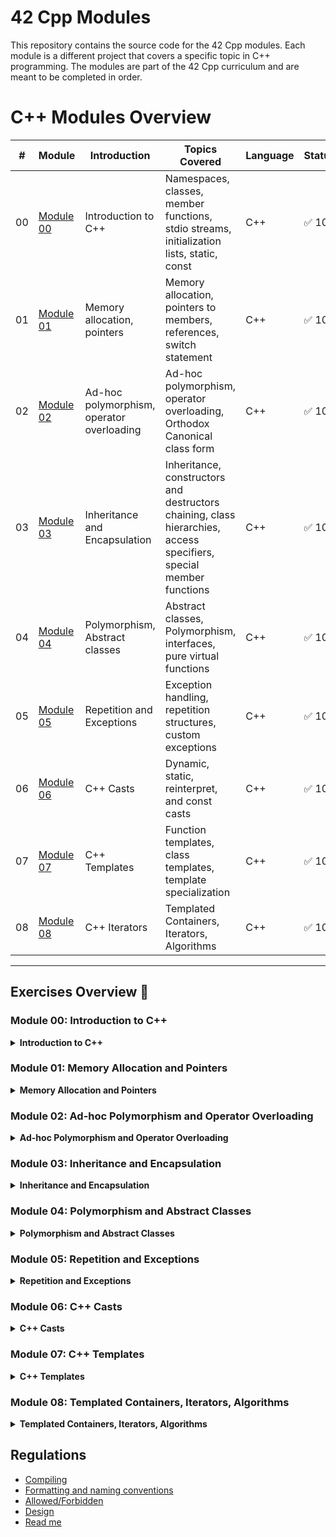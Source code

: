 # 42 Cpp Modules

This repository contains the source code for the 42 Cpp modules. Each module is a different project that covers a specific topic in C++ programming. The modules are part of the 42 Cpp curriculum and are meant to be completed in order.

# C++ Modules Overview

| #   | Module                                 | Introduction          | Topics Covered                                                                 | Language | Status | Comments                              |
|-----|----------------------------------------|-----------------------|-------------------------------------------------------------------------------|----------|--------|---------------------------------------|
| 00  | [Module 00](cpp00/)                    | Introduction to C++   | Namespaces, classes, member functions, stdio streams, initialization lists, static, const | C++      | ✅ 100  | Basic C++ concepts                    |
| 01  | [Module 01](cpp01/)                    | Memory allocation, pointers | Memory allocation, pointers to members, references, switch statement         | C++      | ✅ 100  | Intermediate concepts                 |
| 02  | [Module 02](cpp02/)                    | Ad-hoc polymorphism, operator overloading | Ad-hoc polymorphism, operator overloading, Orthodox Canonical class form     | C++      | ✅ 100   | Advanced concepts                     |
| 03  | [Module 03](cpp03/)                    | Inheritance and Encapsulation | Inheritance, constructors and destructors chaining, class hierarchies, access specifiers, special member functions | C++      | ✅ 100   | Inheritance and encapsulation concepts|
| 04  | [Module 04](cpp04/)                    | Polymorphism, Abstract classes | Abstract classes, Polymorphism, interfaces, pure virtual functions            | C++      | ✅ 100   | Polymorphism and abstract classes     |
| 05  | [Module 05](cpp05/)                    | Repetition and Exceptions | Exception handling, repetition structures, custom exceptions                  | C++      | ✅ 100   | Exception handling and repetitions    |
| 06  | [Module 06](cpp06/)                    | C++ Casts              | Dynamic, static, reinterpret, and const casts                                 | C++      | ✅ 100   | Casting types in C++                  |
| 07  | [Module 07](cpp07/)                    | C++ Templates          | Function templates, class templates, template specialization                  | C++      | ✅ 100   | Templates and generic programming     |
| 08  | [Module 08](cpp08/)                    | C++ Iterators          | Templated Containers, Iterators, Algorithms                  | C++      | ✅ 100   | Advanced use of templates and algorithms     |

---

## Exercises Overview 📝

### Module 00: Introduction to C++
<details>
<summary><strong>Introduction to C++</strong></summary>

| Exercise                                         | Objectives                                                                 |
|--------------------------------------------------|----------------------------------------------------------------------------|
| **[Exercise 00: Megaphone](cpp00/ex00/)**        | Implement a simple program to repeat input in uppercase                    |
| **[Exercise 01: My Awesome PhoneBook](cpp00/ex01/)** | Create a simple phonebook using classes and object-oriented programming      |
| **[Exercise 02: The Job Of Your Dreams](cpp00/ex02/)** | Recreate a lost file for a banking application                              |

</details>

### Module 01: Memory Allocation and Pointers
<details>
<summary><strong>Memory Allocation and Pointers</strong></summary>

| Exercise                                         | Objectives                                                                 |
|--------------------------------------------------|----------------------------------------------------------------------------|
| **[Exercise 00: BraiiiiiiinnnzzzZ](cpp01/ex00/)**| Introduction to memory allocation and class implementation                 |
| **[Exercise 01: Moar brainz!](cpp01/ex01/)**     | More practice with memory allocation and pointers                          |
| **[Exercise 02: HI THIS IS BRAIN](cpp01/ex02/)** | Advanced memory management techniques                                      |
| **[Exercise 03: Unnecessary violence](cpp01/ex03/)**| Implementing classes with complex behaviors                              |
| **[Exercise 04: Sed is for losers](cpp01/ex04/)**| More advanced C++ features and file operations                             |
| **[Exercise 05: Harl 2.0](cpp01/ex05/)**         | Working with advanced class implementations                                |
| **[Exercise 06: Harl filter](cpp01/ex06/)**      | Filtering and managing complex data structures                             |

</details>

### Module 02: Ad-hoc Polymorphism and Operator Overloading
<details>
<summary><strong>Ad-hoc Polymorphism and Operator Overloading</strong></summary>

| Exercise                                                 | Objectives                                                                |
|----------------------------------------------------------|--------------------------------------------------------------------------|
| **[Exercise 00: My First Class in Orthodox Canonical Form](cpp02/ex00/)** | Implementing a class in canonical form                                    |
| **[Exercise 01: Towards a more useful fixed-point number class](cpp02/ex01/)** | Enhancing the fixed-point number class                                    |
| **[Exercise 02: Now we're talking](cpp02/ex02/)**        | Implementing advanced features in the fixed-point class                   |
| **[Exercise 03: BSP](cpp02/ex03/)**                      | Implementing Binary Space Partitioning                                    |

</details>

### Module 03: Inheritance and Encapsulation
<details>
<summary><strong>Inheritance and Encapsulation</strong></summary>

| Exercise                                         | Objectives                                                                |
|--------------------------------------------------|---------------------------------------------------------------------------|
| **[Exercise 00: Aaaaand... OPEN!](cpp03/ex00/)** | Implementing a basic class with specific attributes and functions         |
| **[Exercise 01: Serena, my love!](cpp03/ex01/)** | Creating a derived class with specific constructors and functions         |
| **[Exercise 02: Repetitive work](cpp03/ex02/)**  | Implementing another derived class with specific attributes and functions |
| **[Exercise 03: Now it’s weird!](cpp03/ex03/)**  | Creating a complex class that inherits from multiple classes              |

</details>

### Module 04: Polymorphism and Abstract Classes
<details>
<summary><strong>Polymorphism and Abstract Classes</strong></summary>

| Exercise                                         | Objectives                                                                |
|--------------------------------------------------|---------------------------------------------------------------------------|
| **[Exercise 00: Polymorphism](cpp04/ex00/)**     | Implementing polymorphism in classes                                      |
| **[Exercise 01: I don’t want to set the world on fire](cpp04/ex01/)** | Implementing deep copies and managing dynamic memory                    |
| **[Exercise 02: Abstract class](cpp04/ex02/)**   | Implementing abstract classes to prevent instantiation of base classes    |
| **[Exercise 03: Interface & recap](cpp04/ex03/)**| Implementing interfaces and ensuring understanding of module concepts     |

</details>

### Module 05: Repetition and Exceptions
<details>
<summary><strong>Repetition and Exceptions</strong></summary>

| Exercise                                         | Objectives                                                                |
|--------------------------------------------------|---------------------------------------------------------------------------|
| **[Exercise 00: Mommy, when I grow up, I want to be a bureaucrat!](cpp05/ex00/)** | Implementing a Bureaucrat class with custom exception handling for invalid grades |
| **[Exercise 01: Form up, maggots!](cpp05/ex01/)** | Creating a Form class with specific attributes and implementing the signing functionality |
| **[Exercise 02: No, you need form 28B, not 28C...](cpp05/ex02/)** | Implementing various concrete form classes that inherit from an abstract base class and perform specific actions |
| **[Exercise 03: At least this beats coffee-making](cpp05/ex03/)** | Creating an Intern class that generates forms based on input parameters   |

</details>

### Module 06: C++ Casts
<details>
<summary><strong>C++ Casts</strong></summary>

| Exercise                                         | Objectives                                                                |
|--------------------------------------------------|---------------------------------------------------------------------------|
| **[Exercise 00: Conversion of scalar types](cpp06/ex00/)** | Implementing a ScalarConverter class to convert string representations to various scalar types |
| **[Exercise 01: Serialization](cpp06/ex01/)**    | Creating a Serializer class to convert a pointer to an unsigned integer and vice versa |
| **[Exercise 02: Identify real type](cpp06/ex02/)**| Implementing a Base class with derived classes A, B, and C to identify the actual type of an object |

</details>

### Module 07: C++ Templates
<details>
<summary><strong>C++ Templates</strong></summary>

| Exercise                                         | Objectives                                                                 |
|--------------------------------------------------|----------------------------------------------------------------------------|
| **[Exercise 00: Start with a few functions](cpp07/ex00/)** | Implementing basic function templates (swap, min, max)                     |
| **[Exercise 01: Iter](cpp07/ex01/)**             | Implementing a function template iter that applies a function to each element of an array |
| **[Exercise 02: Array](cpp07/ex02/)**            | Developing a class template Array with specific behavior and functions     |

</details>

### Module 08: Templated Containers, Iterators, Algorithms
<details>
<summary><strong>Templated Containers, Iterators, Algorithms</strong></summary>

| Exercise                                         | Objectives                                                                 |
|--------------------------------------------------|----------------------------------------------------------------------------|
| **[Exercise 00: Easy find](cpp08/ex00/)**        | Implementing a function template easyfind to find an integer in a container |
| **[Exercise 01: Span](cpp08/ex01/)**             | Developing a Span class to manage a collection of integers and find the shortest and longest spans |
| **[Exercise 02: Mutated abomination](cpp08/ex02/)** | Creating a MutantStack class that makes a stack iterable                   |

</details>

## Regulations

- [Compiling](./REGULATIONS.md#compiling)
- [Formatting and naming conventions](./REGULATIONS.md#formatting-and-naming-conventions)
- [Allowed/Forbidden](./REGULATIONS.md#allowed/forbidden)
- [Design](./REGULATIONS.md#Design_Requirements)
- [Read me](./REGULATIONS.md#Read_Me)
